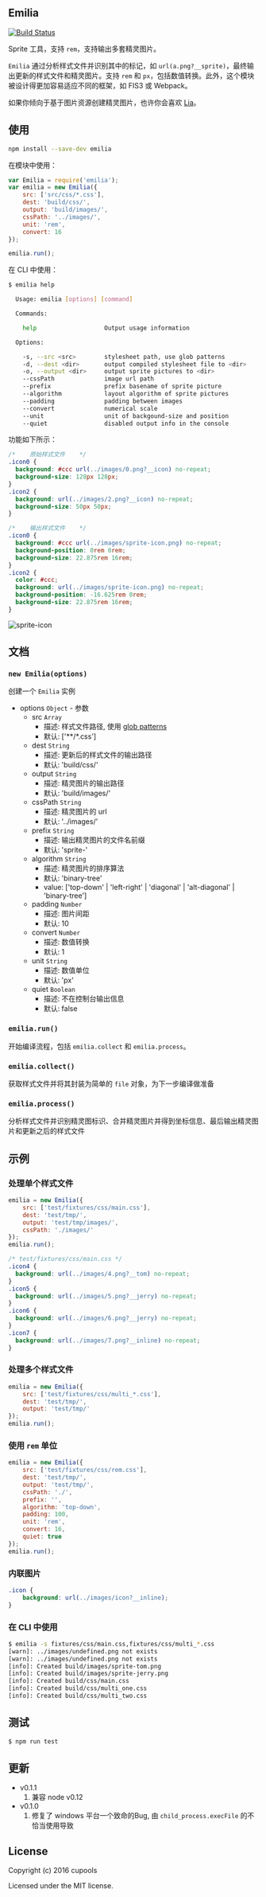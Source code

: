 ## Emilia
[![Build Status](https://travis-ci.org/cupools/emilia.svg?branch=master)](https://travis-ci.org/cupools/emilia)

Sprite 工具，支持 `rem`，支持输出多套精灵图片。

`Emilia` 通过分析样式文件并识别其中的标记，如 `url(a.png?__sprite)`，最终输出更新的样式文件和精灵图片。支持 `rem` 和 `px`，包括数值转换。此外，这个模块被设计得更加容易适应不同的框架，如 FIS3 或 Webpack。

如果你倾向于基于图片资源创建精灵图片，也许你会喜欢 [Lia](https://github.com/cupools/lia)。

## 使用
```bash
npm install --save-dev emilia
```

在模块中使用：

```js
var Emilia = require('emilia');
var emilia = new Emilia({
    src: ['src/css/*.css'],
    dest: 'build/css/',
    output: 'build/images/',
    cssPath: '../images/',
    unit: 'rem',
    convert: 16
});

emilia.run();
```

在 CLI 中使用：

```bash
$ emilia help

  Usage: emilia [options] [command]

  Commands:

    help                   Output usage information

  Options:

    -s, --src <src>        stylesheet path, use glob patterns
    -d, --dest <dir>       output compiled stylesheet file to <dir>
    -o, --output <dir>     output sprite pictures to <dir>
    --cssPath              image url path
    --prefix               prefix basename of sprite picture
    --algorithm            layout algorithm of sprite pictures
    --padding              padding between images
    --convert              numerical scale
    --unit                 unit of backgound-size and position
    --quiet                disabled output info in the console
```

功能如下所示：

```css
/*    原始样式文件    */
.icon0 {
  background: #ccc url(../images/0.png?__icon) no-repeat;
  background-size: 128px 128px;
}
.icon2 {
  background: url(../images/2.png?__icon) no-repeat;
  background-size: 50px 50px;
}

/*    输出样式文件    */
.icon0 {
  background: #ccc url(../images/sprite-icon.png) no-repeat;
  background-position: 0rem 0rem;
  background-size: 22.875rem 16rem;
}
.icon2 {
  color: #ccc;
  background: url(../images/sprite-icon.png) no-repeat;
  background-position: -16.625rem 0rem;
  background-size: 22.875rem 16rem;
}
```

![sprite-icon](docs/sprite-icon.png)

## 文档

### `new Emilia(options)`
创建一个 `Emilia` 实例

- options `Object` - 参数
    - src `Array`
        - 描述: 样式文件路径, 使用 [glob patterns](https://github.com/isaacs/node-glob)
        - 默认: ['**/\*.css']
    - dest `String`
        - 描述: 更新后的样式文件的输出路径
        - 默认: 'build/css/'
    - output `String` 
        - 描述: 精灵图片的输出路径
        - 默认: 'build/images/'
    - cssPath `String` 
        - 描述: 精灵图片的 url
        - 默认: '../images/'
    - prefix `String` 
        - 描述: 输出精灵图片的文件名前缀
        - 默认: 'sprite-'
    - algorithm `String` 
        - 描述: 精灵图片的排序算法
        - 默认: 'binary-tree'
        - value: ['top-down' | 'left-right' | 'diagonal' | 'alt-diagonal' | 'binary-tree']
    - padding `Number` 
        - 描述: 图片间距
        - 默认: 10
    - convert `Number` 
        - 描述: 数值转换
        - 默认: 1
    - unit `String` 
        - 描述: 数值单位
        - 默认: 'px'
    - quiet `Boolean` 
        - 描述: 不在控制台输出信息
        - 默认: false    

### `emilia.run()`
开始编译流程，包括 `emilia.collect` 和 `emilia.process`。

### `emilia.collect()`
获取样式文件并将其封装为简单的 `file` 对象，为下一步编译做准备

### `emilia.process()`
分析样式文件并识别精灵图标识、合并精灵图片并得到坐标信息、最后输出精灵图片和更新之后的样式文件

## 示例
### 处理单个样式文件

```js
emilia = new Emilia({
    src: ['test/fixtures/css/main.css'],
    dest: 'test/tmp/',
    output: 'test/tmp/images/',
    cssPath: './images/'
});
emilia.run();
```

```css
/* test/fixtures/css/main.css */
.icon4 {
  background: url(../images/4.png?__tom) no-repeat;
}
.icon5 {
  background: url(../images/5.png?__jerry) no-repeat;
}
.icon6 {
  background: url(../images/6.png?__jerry) no-repeat;
}
.icon7 {
  background: url(../images/7.png?__inline) no-repeat;
}
```

### 处理多个样式文件

```js
emilia = new Emilia({
    src: ['test/fixtures/css/multi_*.css'],
    dest: 'test/tmp/',
    output: 'test/tmp/'
}); 
emilia.run();
```

### 使用 `rem` 单位

```js
emilia = new Emilia({
    src: ['test/fixtures/css/rem.css'],
    dest: 'test/tmp/',
    output: 'test/tmp/',
    cssPath: './',
    prefix: '',
    algorithm: 'top-down',
    padding: 100,
    unit: 'rem',
    convert: 16,
    quiet: true
});
emilia.run();
```

### 内联图片

```css
.icon {
    background: url(../images/icon?__inline);
}
```

### 在 CLI 中使用

```bash
$ emilia -s fixtures/css/main.css,fixtures/css/multi_*.css
[warn]: ../images/undefined.png not exists
[warn]: ../images/undefined.png not exists
[info]: Created build/images/sprite-tom.png
[info]: Created build/images/sprite-jerry.png
[info]: Created build/css/main.css
[info]: Created build/css/multi_one.css
[info]: Created build/css/multi_two.css
```

## 测试
```bash
$ npm run test
```

## 更新
- v0.1.1
  1. 兼容 node v0.12
- v0.1.0
  1. 修复了 windows 平台一个致命的Bug, 由 `child_process.execFile` 的不恰当使用导致

## License

Copyright (c) 2016 cupools

Licensed under the MIT license.